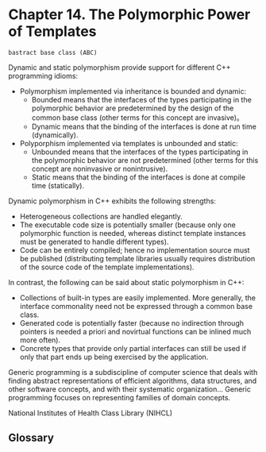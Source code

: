 # Chapter 14. The Polymorphic Power of Templates



`bastract base class (ABC)`

Dynamic and static polymorphism provide support for different C++ programming idioms:

- Polymorphism implemented via inheritance is bounded and dynamic:
  - Bounded means that the interfaces of the types participating in the polymorphic behavior are predetermined by the design of the common base class (other terms for this concept are invasive)。
  - Dynamic means that the binding of the interfaces is done at run time (dynamically).
- Polyporphism implemented via templates is unbounded and static:
  - Unbounded means that the interfaces of the types participating in the polymorphic behavior are not predetermined (other terms for this concept are noninvasive or nonintrusive).
  - Static means that the binding of the interfaces is done at compile time (statically).

Dynamic polymorphism in C++ exhibits the following strengths:

- Heterogeneous collections are handled elegantly.
- The executable code size is potentially smaller (because only one polymorphic function is needed, whereas distinct template instances must be generated to handle different types).
- Code can be entirely compiled; hence no implementation source must be published (distributing template libraries usually requires distribution of the source code of the template implementations).

In contrast, the following can be said about static polymorphism in C++:

- Collections of built-in types are easily implemented. More generally, the interface commonality need not be expressed through a common base class.
- Generated code is potentially faster (because no indirection through pointers is needed a priori and novirtual functions can be inlined much more often).
- Concrete types that provide only partial interfaces can still be used if only that part ends up being exercised by the application.

Generic programming is a subdiscipline of computer science that deals with finding abstract representations of efficient algorithms, data structures, and other software concepts, and with their systematic organization... Generic programming focuses on representing families of domain concepts.

National Institutes of Health Class Library (NIHCL)



## Glossary

<div style="width: 50%; float:left;"></div>
<div style="width: 50%; float:left;"></div>
<div style="width: 50%; float:left;"></div>
<div style="width: 50%; float:left;"></div>
<div style="width: 50%; float:left;"></div>
<div style="width: 50%; float:left;"></div>
<div style="width: 50%; float:left;"></div>
<div style="width: 50%; float:left;"></div>
<div style="width: 50%; float:left;"></div>
